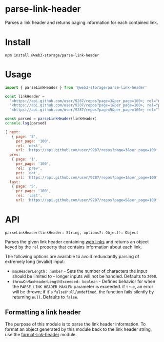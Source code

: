# parse-link-header

Parses a link header and returns paging information for each contained link.

# Install

    npm install @web3-storage/parse-link-header

# Usage

```js
import { parseLinkHeader } from '@web3-storage/parse-link-header'

const linkHeader =
  '<https://api.github.com/user/9287/repos?page=3&per_page=100>; rel="next", ' +
  '<https://api.github.com/user/9287/repos?page=1&per_page=100>; rel="prev"; pet="cat", ' +
  '<https://api.github.com/user/9287/repos?page=5&per_page=100>; rel="last"'

const parsed = parseLinkHeader(linkHeader)
console.log(parsed)
```

```js
{ next:
   { page: '3',
     per_page: '100',
     rel: 'next',
     url: 'https://api.github.com/user/9287/repos?page=3&per_page=100' },
  prev:
   { page: '1',
     per_page: '100',
     rel: 'prev',
     pet: 'cat',
     url: 'https://api.github.com/user/9287/repos?page=1&per_page=100' },
  last:
   { page: '5',
     per_page: '100',
     rel: 'last',
     url: 'https://api.github.com/user/9287/repos?page=5&per_page=100' } }
```

# API

`parseLinkHeader(linkHeader: String, options?: Object): Object`

Parses the given link header containing [web links](http://tools.ietf.org/html/rfc5988) and returns an object keyed by
the `rel` property that contains information about each link.

The following options are available to avoid redundantly parsing of extremely long (invalid) input:

* `maxHeaderLength: number` - Sets the number of characters the input should be limited to - longer inputs will not be handled. Defaults to `2000`.
* `throwOnMaxHeaderLengthExceeded: boolean` - Defines behavior for when the `PARSE_LINK_HEADER_MAXLEN` parameter is exceeded. if `true`, an error will be thrown; if it's `false`/`null`/`undefined`, the function fails silently by returning `null`. Defaults to `false`.

## Formatting a link header

The purpose of this module is to parse the link header information. To format an object generated by this module back to the link header string, use the [format-link-header](https://github.com/jonathansamines/format-link-header) module.
